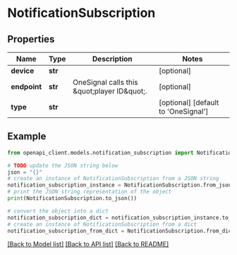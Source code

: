 # NotificationSubscription


## Properties

Name | Type | Description | Notes
------------ | ------------- | ------------- | -------------
**device** | **str** |  | [optional] 
**endpoint** | **str** | OneSignal calls this \&quot;player ID\&quot;. | [optional] 
**type** | **str** |  | [optional] [default to 'OneSignal']

## Example

```python
from openapi_client.models.notification_subscription import NotificationSubscription

# TODO update the JSON string below
json = "{}"
# create an instance of NotificationSubscription from a JSON string
notification_subscription_instance = NotificationSubscription.from_json(json)
# print the JSON string representation of the object
print(NotificationSubscription.to_json())

# convert the object into a dict
notification_subscription_dict = notification_subscription_instance.to_dict()
# create an instance of NotificationSubscription from a dict
notification_subscription_from_dict = NotificationSubscription.from_dict(notification_subscription_dict)
```
[[Back to Model list]](../README.md#documentation-for-models) [[Back to API list]](../README.md#documentation-for-api-endpoints) [[Back to README]](../README.md)



